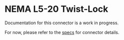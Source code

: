 # NEMA L5-20 Twist-Lock
Documentation for this connector is a work in progress.

For now, please refer to the [specs](specs.yaml) for connector details.
